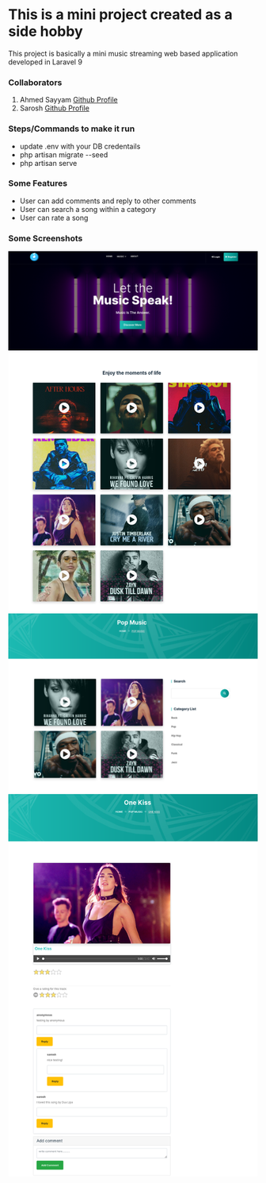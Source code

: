 <h1>This is a mini project created as a side hobby</h1>
<p>This project is basically a mini music streaming web based application developed in Laravel 9</p>
<h3>Collaborators</h3>
<ol>
<li>Ahmed Sayyam <a href="https://github.com/AhmedSayyam" target="_blank">Github Profile</a></li> 
<li>Sarosh <a href="https://github.com/sarosh724" target="_blank">Github Profile</a></li> 
</ol>
<h3>Steps/Commands to make it run</h3>
<ul>
    <li>update .env with your DB credentails</li>
    <li>php artisan migrate --seed</li>
    <li>php artisan serve</li>
</ul>
<h3>Some Features</h3>
<ul>
    <li>User can add comments and reply to other comments</li> 
    <li>User can search a song within a category</li>
    <li>User can rate a song</li>
</ul>
<h3>Some Screenshots</h3>
<img src="Screenshot 2023-04-13 at 14-21-42 Home - Music Streaming.png">
<img src="Screenshot 2023-04-13 at 14-36-26 Home - Music Streaming.png">
<img src="Screenshot 2023-04-13 at 14-41-23 pop Music - Music Streaming.png">
<img src="Screenshot 2023-04-13 at 14-36-55 pop Music - Music Streaming.png">


